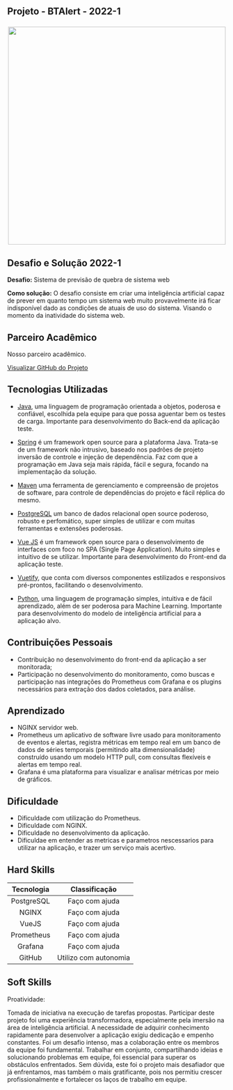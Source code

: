 ## Projeto - BTAlert - 2022-1

<div align=center>
 <h3></h3>
  <img src="https://github.com/drosan19/Portfolio/assets/130381620/9ae0707a-a8b2-4fdb-b1d6-9ff8f62256e4" width=500 alt="" />
 </div>

## Desafio e Solução 2022-1

<b>Desafio:</b> Sistema de previsão de quebra de sistema web 

<b>Como solução:</b> O desafio consiste em criar uma inteligência artificial capaz de prever em quanto tempo um sistema web muito provavelmente irá ficar indisponível dado as condições de atuais de uso do sistema. Visando o momento da inatividade do sistema web.


## Parceiro Acadêmico
Nosso parceiro acadêmico.</a><br>

[Visualizar GitHub do Projeto]()

## Tecnologias Utilizadas

- [Java](https://www.java.com/pt-BR/), uma linguagem de programação orientada a objetos, poderosa e confiável, escolhida pela equipe para que possa aguentar bem os testes de carga.  Importante para desenvolvimento do Back-end da aplicação teste. 

- [Spring](https://spring.io/) é um framework open source para a plataforma Java. Trata-se de um framework não intrusivo, baseado nos padrões de projeto inversão de controle e injeção de dependência. Faz com que a programação em Java seja mais rápida, fácil e segura, focando na implementação da solução.

- [Maven](https://maven.apache.org/) uma ferramenta de gerenciamento e compreensão de projetos de software, para controle de dependências do projeto e fácil réplica do mesmo. 

- [PostgreSQL](https://www.postgresql.org/) um banco de dados relacional open source poderoso, robusto e perfomático, super simples de utilizar e com muitas ferramentas e extensões poderosas.  

- [Vue JS](https://vuejs.org/) é um framework open source para o desenvolvimento de interfaces com foco no SPA (Single Page Application). Muito simples e intuitivo de se utilizar. Importante para desenvolvimento do Front-end da aplicação teste.

- [Vuetify](https://vuetifyjs.com/en/), que conta com diversos componentes estilizados e responsivos pré-prontos, facilitando o desenvolvimento.

- [Python](https://www.python.org/), uma linguagem de programação simples, intuitiva e de fácil aprendizado, além de ser poderosa para Machine Learning. Importante para desenvolvimento do modelo de inteligência artificial para a aplicação alvo.

## Contribuições Pessoais

- Contribuição no desenvolvimento do front-end da aplicação a ser monitorada;
- Participação no desenvolvimento do monitoramento, como buscas e participação nas integrações do Prometheus com Grafana e os plugins necessários para extração dos dados coletados, para análise.

## Aprendizado
- NGINX servidor web. 
- Prometheus um aplicativo de software livre usado para monitoramento de eventos e alertas, registra métricas em tempo real em um banco de dados de séries temporais (permitindo alta dimensionalidade) construído usando um modelo HTTP pull, com consultas flexíveis e alertas em tempo real.
- Grafana é uma plataforma para visualizar e analisar métricas por meio de gráficos.

## Dificuldade
- Dificuldade com utilização do Prometheus.
- Dificuldade com NGINX.
- Dificuldade no desenvolvimento da aplicação.
- Dificuldae em entender as metricas e parametros nescessarios para utilizar na aplicação, e trazer um serviço mais acertivo.  

## Hard Skills

| Tecnologia  |   Classificação  |
| :---------: | :---------------:|
| PostgreSQL  |  Faço com ajuda  |
|    NGINX    |  Faço com ajuda  |
|    VueJS    |  Faço com ajuda  |
| Prometheus  |  Faço com ajuda  |
|   Grafana   |  Faço com ajuda  |
|   GitHub    |  Utilizo com autonomia |

## Soft Skills

Proatividade:

Tomada de iniciativa na execução de tarefas propostas.
Participar deste projeto foi uma experiência transformadora, especialmente pela imersão na área de inteligência artificial. A necessidade de adquirir conhecimento rapidamente para desenvolver a aplicação exigiu dedicação e empenho constantes. Foi um desafio intenso, mas a colaboração entre os membros da equipe foi fundamental. Trabalhar em conjunto, compartilhando ideias e solucionando problemas em equipe, foi essencial para superar os obstáculos enfrentados. Sem dúvida, este foi o projeto mais desafiador que já enfrentamos, mas também o mais gratificante, pois nos permitiu crescer profissionalmente e fortalecer os laços de trabalho em equipe.
  
</div>